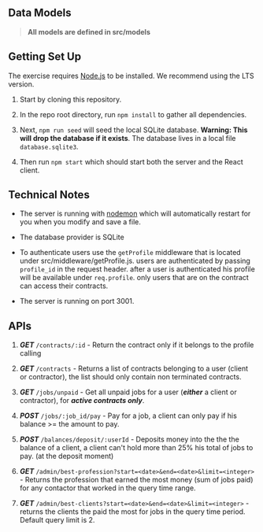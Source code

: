 
## Data Models

> **All models are defined in src/models**

## Getting Set Up

  
The exercise requires [Node.js](https://nodejs.org/en/) to be installed. We recommend using the LTS version.

  

1. Start by cloning this repository.

  

1. In the repo root directory, run `npm install` to gather all dependencies.

  

1. Next, `npm run seed` will seed the local SQLite database. **Warning: This will drop the database if it exists**. The database lives in a local file `database.sqlite3`.

  

1. Then run `npm start` which should start both the server and the React client.

  
  

## Technical Notes

- The server is running with [nodemon](https://nodemon.io/) which will automatically restart for you when you modify and save a file.

- The database provider is SQLite

- To authenticate users use the `getProfile` middleware that is located under src/middleware/getProfile.js. users are authenticated by passing `profile_id` in the request header. after a user is authenticated his profile will be available under `req.profile`.  only users that are on the contract can access their contracts.

- The server is running on port 3001.

  

## APIs


1. ***GET*** `/contracts/:id` - Return the contract only if it belongs to the profile calling

1. ***GET*** `/contracts` - Returns a list of contracts belonging to a user (client or contractor), 
the list should only contain non terminated contracts.

1. ***GET*** `/jobs/unpaid` -  Get all unpaid jobs for a user (***either*** a client or contractor),
for ***active contracts only***.

1. ***POST*** `/jobs/:job_id/pay` - Pay for a job, a client can only pay if his balance >= the amount to pay.

1. ***POST*** `/balances/deposit/:userId` - Deposits money into the the the balance of a client,
a client can't hold more than 25% his total of jobs to pay. (at the deposit moment)

1. ***GET*** `/admin/best-profession?start=<date>&end=<date>&limit=<integer>` - Returns the profession that earned the most money (sum of jobs paid) for any contactor that worked in the query time range.

1. ***GET*** `/admin/best-clients?start=<date>&end=<date>&limit=<integer>` - returns the clients the paid the most for jobs in the query time period. Default query limit is 2.

